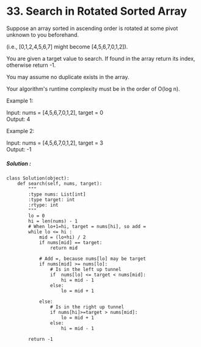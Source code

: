 # 33. Search in Rotated Sorted Array

Suppose an array sorted in ascending order is rotated at some pivot unknown to you beforehand.

(i.e., [0,1,2,4,5,6,7] might become [4,5,6,7,0,1,2]).

You are given a target value to search. If found in the array return its index, otherwise return -1.

You may assume no duplicate exists in the array.

Your algorithm's runtime complexity must be in the order of O(log n).

Example 1:

Input: nums = [4,5,6,7,0,1,2], target = 0  
Output: 4    


Example 2:  

Input: nums = [4,5,6,7,0,1,2], target = 3  
Output: -1  


##### Solution :
	class Solution(object):
        def search(self, nums, target):
            """
            :type nums: List[int]
            :type target: int
            :rtype: int
            """
            lo = 0
            hi = len(nums) - 1
            # When lo+1=hi, target = nums[hi], so add =
            while lo <= hi :
                mid = (lo+hi) / 2
                if nums[mid] == target:
                    return mid

                # Add =, because nums[lo] may be target
                if nums[mid] >= nums[lo]:
                    # Is in the left up tunnel
                    if  nums[lo] <= target < nums[mid]:
                        hi = mid - 1
                    else:
                        lo = mid + 1

                else:
                    # Is in the right up tunnel
                    if nums[hi]>=target > nums[mid]:
                        lo = mid + 1
                    else:
                        hi = mid - 1

            return -1
                    
                